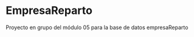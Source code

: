 EmpresaReparto
==============

Proyecto en grupo del módulo 05 para la base de datos empresaReparto
